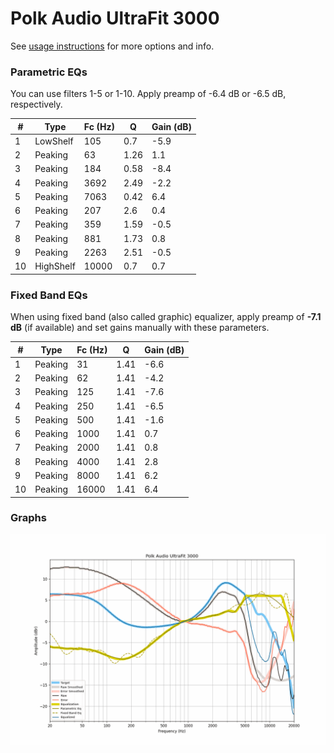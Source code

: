 # Polk Audio UltraFit 3000
See [usage instructions](https://github.com/jaakkopasanen/AutoEq#usage) for more options and info.

### Parametric EQs
You can use filters 1-5 or 1-10. Apply preamp of -6.4 dB or -6.5 dB, respectively.

|   # | Type      |   Fc (Hz) |    Q |   Gain (dB) |
|-----|-----------|-----------|------|-------------|
|   1 | LowShelf  |       105 | 0.7  |        -5.9 |
|   2 | Peaking   |        63 | 1.26 |         1.1 |
|   3 | Peaking   |       184 | 0.58 |        -8.4 |
|   4 | Peaking   |      3692 | 2.49 |        -2.2 |
|   5 | Peaking   |      7063 | 0.42 |         6.4 |
|   6 | Peaking   |       207 | 2.6  |         0.4 |
|   7 | Peaking   |       359 | 1.59 |        -0.5 |
|   8 | Peaking   |       881 | 1.73 |         0.8 |
|   9 | Peaking   |      2263 | 2.51 |        -0.5 |
|  10 | HighShelf |     10000 | 0.7  |         0.7 |

### Fixed Band EQs
When using fixed band (also called graphic) equalizer, apply preamp of **-7.1 dB** (if available) and set gains manually with these parameters.

|   # | Type    |   Fc (Hz) |    Q |   Gain (dB) |
|-----|---------|-----------|------|-------------|
|   1 | Peaking |        31 | 1.41 |        -6.6 |
|   2 | Peaking |        62 | 1.41 |        -4.2 |
|   3 | Peaking |       125 | 1.41 |        -7.6 |
|   4 | Peaking |       250 | 1.41 |        -6.5 |
|   5 | Peaking |       500 | 1.41 |        -1.6 |
|   6 | Peaking |      1000 | 1.41 |         0.7 |
|   7 | Peaking |      2000 | 1.41 |         0.8 |
|   8 | Peaking |      4000 | 1.41 |         2.8 |
|   9 | Peaking |      8000 | 1.41 |         6.2 |
|  10 | Peaking |     16000 | 1.41 |         6.4 |

### Graphs
![](./Polk%20Audio%20UltraFit%203000.png)
